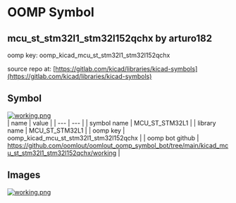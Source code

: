 # OOMP Symbol  
## mcu_st_stm32l1_stm32l152qchx  by arturo182  
  
oomp key: oomp_kicad_mcu_st_stm32l1_stm32l152qchx  
  
source repo at: [https://gitlab.com/kicad/libraries/kicad-symbols](https://gitlab.com/kicad/libraries/kicad-symbols)  
## Symbol  
  
[![working.png](working_600.png)](working.png)  
| name | value | 
| --- | --- | 
| symbol name | MCU_ST_STM32L1 | 
| library name | MCU_ST_STM32L1 | 
| oomp key | oomp_kicad_mcu_st_stm32l1_stm32l152qchx | 
| oomp bot github | https://github.com/oomlout/oomlout_oomp_symbol_bot/tree/main/kicad_mcu_st_stm32l1_stm32l152qchx/working | 
## Images  
  
[![working.png](working_140.png)](working.png)  
